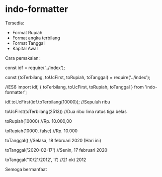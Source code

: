 # indo-formatter

Tersedia:
- Format Rupiah
- Format angka terbilang
- Format Tanggal
- Kapital Awal

Cara pemakaian:

const idf = require('../index');

const {toTerbilang, toUcFirst, toRupiah, toTanggal} = require('../index');

//ES6
import idf, { toTerbilang, toUcFirst, toRupiah, toTanggal } from 'indo-formatter';

idf.toUcFirst(idf.toTerbilang(10000)); //Sepuluh ribu

toUcFirst(toTerbilang(2513)) //Dua ribu lima ratus tiga belas

toRupiah(10000) //Rp. 10.000,00

toRupiah(10000, false) //Rp. 10.000

toTanggal() //Selasa, 18 februari 2020 (Hari ini)

toTanggal('2020-02-17') //Senin, 17 februari 2020

toTanggal('10/21/2012', 'l') //21 okt 2012

Semoga bermanfaat

